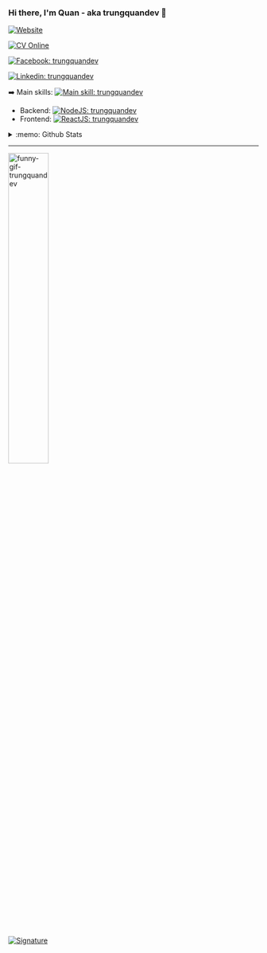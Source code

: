 ### Hi there, I'm Quan - aka trungquandev 👋

[![Website](https://img.shields.io/website?down_message=Offline&label=trungquandev.com&style=flat-square&logo=google-chrome&logoColor=white&up_message=Online&url=https%3A%2F%2Ftrungquandev.com)](https://trungquandev.com)

[![CV Online](https://img.shields.io/website?&label=cv.trungquandev.com&style=flat-square&logo=ghostery&logoColor=white&up_message=Online&url=https%3A%2F%2Fcv.trungquandev.com)](https://cv.trungquandev.com)

[![Facebook: trungquandev](https://img.shields.io/website?&label=Facebook&style=flat-square&logo=facebook&logoColor=white&up_message=Online&url=https%3A%2F%2Ffacebook.com/trungquandev)](https://www.facebook.com/trungquandev/)

[![Linkedin: trungquandev](https://img.shields.io/badge/I'm%20not%20seeking%20to%20change%20jobs-blue?label=Linkedin&style=flat-square&logo=Linkedin&logoColor=white)](https://www.linkedin.com/in/trungquandev/)

:arrow_right: Main skills: [![Main skill: trungquandev](https://img.shields.io/badge/javascript-f7df1e?style=flat-square&logo=javascript&logoColor=black)](https://github.com/trungquandev)

* Backend: [![NodeJS: trungquandev](https://img.shields.io/badge/node.js-339933?style=flat-square&logo=node.js&logoColor=white)](https://github.com/trungquandev)
* Frontend: [![ReactJS: trungquandev](https://img.shields.io/badge/react-61dafb?style=flat-square&logo=react&logoColor=black)](https://github.com/trungquandev)

<details>
  <summary>:memo: Github Stats </summary>
  <img align="left" alt="hoangdv's Github Stats" src="https://github-readme-stats.vercel.app/api/top-langs/?username=trungquandev" />
  <img align="right" alt="hoangdv's Github Stats" src="https://github-readme-stats.codestackr.vercel.app/api?username=trungquandev&show_icons=true&hide_border=true&hide_title=false&include_all_commits=true&count_private=true&theme=gradient" />
  <p></p>
</details>

---

<img src="https://raw.githubusercontent.com/trungquandev/trungquandev/main/images/trungquandev-gif-coding.gif" alt="funny-gif-trungquandev" width="40%">

[![Signature](https://img.shields.io/badge/Signature-trungquandev.com-brightgreen)](https://trungquandev.com)


<!--
**trungquandev/trungquandev** is a ✨ _special_ ✨ repository because its `README.md` (this file) appears on your GitHub profile.

Here are some ideas to get you started:

- 🔭 I’m currently working on ...
- 🌱 I’m currently learning ...
- 👯 I’m looking to collaborate on ...
- 🤔 I’m looking for help with ...
- 💬 Ask me about ...
- 📫 How to reach me: ...
- 😄 Pronouns: ...
- ⚡ Fun fact: ...
-->
